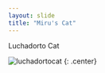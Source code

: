 ```yaml
---
layout: slide
title: "Miru's Cat"
---
```


Luchadorto Cat

![luchadortocat](https://octodex.github.com/images/luchadortocat.png)
{: .center}
